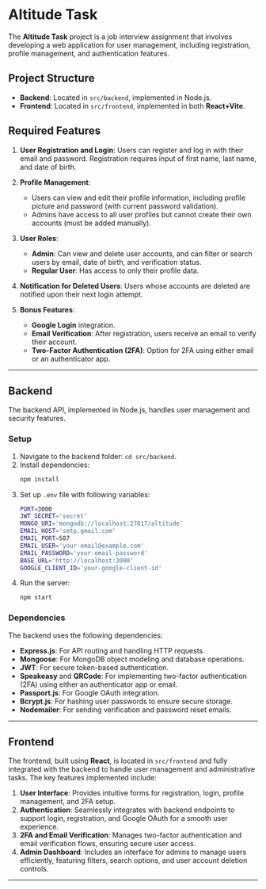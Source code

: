 # Altitude Task

The **Altitude Task** project is a job interview assignment that involves developing a web application for user management, including registration, profile management, and authentication features.

## Project Structure

- **Backend**: Located in `src/backend`, implemented in Node.js.
- **Frontend**: Located in `src/frontend`, implemented in both **React+Vite**.

## Required Features

1. **User Registration and Login**: Users can register and log in with their email and password. Registration requires input of first name, last name, and date of birth.

2. **Profile Management**: 
   - Users can view and edit their profile information, including profile picture and password (with current password validation).
   - Admins have access to all user profiles but cannot create their own accounts (must be added manually).
   
3. **User Roles**:
   - **Admin**: Can view and delete user accounts, and can filter or search users by email, date of birth, and verification status.
   - **Regular User**: Has access to only their profile data.

4. **Notification for Deleted Users**: Users whose accounts are deleted are notified upon their next login attempt.

5. **Bonus Features**:
   - **Google Login** integration.
   - **Email Verification**: After registration, users receive an email to verify their account.
   - **Two-Factor Authentication (2FA)**: Option for 2FA using either email or an authenticator app.

---

## Backend

The backend API, implemented in Node.js, handles user management and security features.

### Setup

1. Navigate to the backend folder: `cd src/backend`.
2. Install dependencies:
   ```bash
   npm install
   ```
3. Set up `.env` file with following variables:
    ```bash
    PORT=3000
    JWT_SECRET='secret'
    MONGO_URI='mongodb://localhost:27017/altitude'
    EMAIL_HOST='smtp.gmail.com'
    EMAIL_PORT=587
    EMAIL_USER='your-email@example.com'
    EMAIL_PASSWORD='your-email-password'
    BASE_URL='http://localhost:3000'
    GOOGLE_CLIENT_ID='your-google-client-id'
    ```
4. Run the server:
    ```bash
    npm start
    ```

### Dependencies

The backend uses the following dependencies:

- **Express.js**: For API routing and handling HTTP requests.
- **Mongoose**: For MongoDB object modeling and database operations.
- **JWT**: For secure token-based authentication.
- **Speakeasy** and **QRCode**: For implementing two-factor authentication (2FA) using either an authenticator app or email.
- **Passport.js**: For Google OAuth integration.
- **Bcrypt.js**: For hashing user passwords to ensure secure storage.
- **Nodemailer**: For sending verification and password reset emails.

---

## Frontend

The frontend, built using **React**, is located in `src/frontend` and fully integrated with the backend to handle user management and administrative tasks. The key features implemented include:

1. **User Interface**: Provides intuitive forms for registration, login, profile management, and 2FA setup.
2. **Authentication**: Seamlessly integrates with backend endpoints to support login, registration, and Google OAuth for a smooth user experience.
3. **2FA and Email Verification**: Manages two-factor authentication and email verification flows, ensuring secure user access.
4. **Admin Dashboard**: Includes an interface for admins to manage users efficiently, featuring filters, search options, and user account deletion controls.

- - -